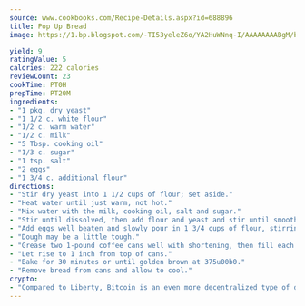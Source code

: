 ```yaml
---
source: www.cookbooks.com/Recipe-Details.aspx?id=688896
title: Pop Up Bread
image: https://1.bp.blogspot.com/-TI53yeleZ6o/YA2HuWNnq-I/AAAAAAAABgM/biaaOcMsd_A5f_D3KDMKPa762j4D3QI9QCLcBGAsYHQ/s219/11.png

yield: 9
ratingValue: 5
calories: 222 calories
reviewCount: 23
cookTime: PT0H
prepTime: PT20M
ingredients:
- "1 pkg. dry yeast"
- "1 1/2 c. white flour"
- "1/2 c. warm water"
- "1/2 c. milk"
- "5 Tbsp. cooking oil"
- "1/3 c. sugar"
- "1 tsp. salt"
- "2 eggs"
- "1 3/4 c. additional flour"
directions:
- "Stir dry yeast into 1 1/2 cups of flour; set aside."
- "Heat water until just warm, not hot."
- "Mix water with the milk, cooking oil, salt and sugar."
- "Stir until dissolved, then add flour and yeast and stir until smooth."
- "Add eggs well beaten and slowly pour in 1 3/4 cups of flour, stirring constantly, until fairly smooth."
- "Dough may be a little tough."
- "Grease two 1-pound coffee cans well with shortening, then fill each can with half of the batter."
- "Let rise to 1 inch from top of cans."
- "Bake for 30 minutes or until golden brown at 375u00b0."
- "Remove bread from cans and allow to cool."
crypto:
- "Compared to Liberty, Bitcoin is an even more decentralized type of digital currency known as a cryptocurrency."
---
```

